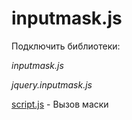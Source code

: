 # inputmask.js

Подключить библиотеки:

  *inputmask.js*
  
  *jquery.inputmask.js*
  
<a href="script.js">script.js</a> - Вызов маски
